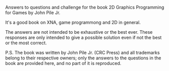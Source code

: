 Answers to questions and challenge for the book 2D Graphics Programming for Games by John Pile Jr.

It's a good book on XNA, game programmong and 2D in general.

The answers are not intended to be exhaustive or the best ever. These responses are only intended to give a possible solution even if not the best or the most correct.

P.S.
The book was written by John Pile Jr. (CRC Press) and all trademarks belong to their respective owners; only the answers to the questions in the book are provided here, and no part of it is reproduced.
